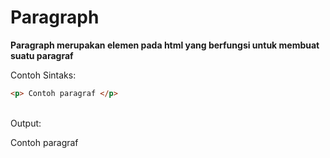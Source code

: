 # Paragraph
**Paragraph merupakan elemen pada html yang berfungsi untuk membuat suatu paragraf**


Contoh Sintaks:
<br/>
```html
<p> Contoh paragraf </p>
```

<br/>
Output:
<p>Contoh paragraf</p>

